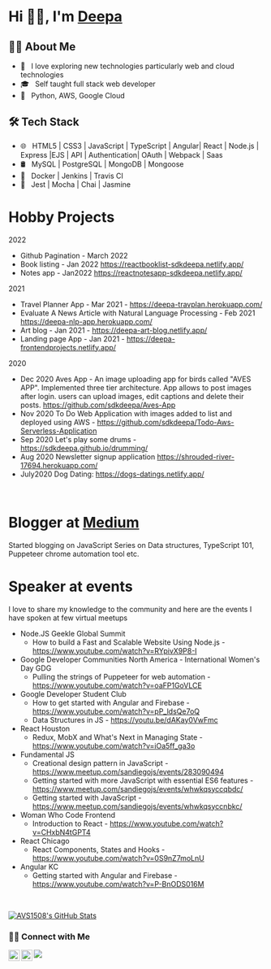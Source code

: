 <!--
**sdkdeepa/Deepa** is a ✨ _special_ ✨ repository because its `README.md` (this file) appears on your GitHub profile.
Here are some ideas to get you started:
-->
# Hi 👋🏽, I'm [Deepa](https://www.deepasubramanian.dev/) 

<h2> 👩‍💻 About Me </h2>

- 🤩 &nbsp; I love exploring new technologies particularly web and cloud technologies
- 🎓 &nbsp; Self taught full stack web developer
- 🌱 &nbsp; Python, AWS, Google Cloud
<!--
- ✍️ &nbsp; Pursuing Full stack development and artist /painter as hobbies/side hustles.-->

<h2>🛠 Tech Stack</h2>

- 🌐 &nbsp; HTML5 | CSS3 | JavaScript | TypeScript | Angular| React | Node.js | Express |EJS | API | Authentication| OAuth | Webpack |  Saas 
- 🛢 &nbsp; MySQL | PostgreSQL | MongoDB | Mongoose 
- 🚓 &nbsp; Docker | Jenkins | Travis CI 
- 🔧 &nbsp; Jest | Mocha | Chai | Jasmine

<!-- - 🖥 &nbsp; -->

<h1> Hobby Projects </h1>

2022
 - Github Pagination - March 2022 
 - Book listing - Jan 2022 https://reactbooklist-sdkdeepa.netlify.app/
 - Notes app - Jan2022 https://reactnotesapp-sdkdeepa.netlify.app/

2021
- Travel Planner App - Mar 2021 - https://deepa-travplan.herokuapp.com/
- Evaluate A News Article with Natural Language Processing - Feb 2021 
 https://deepa-nlp-app.herokuapp.com/
- Art blog - Jan 2021 - https://deepa-art-blog.netlify.app/
- Landing page App - Jan 2021 - https://deepa-frontendprojects.netlify.app/

2020
- Dec 2020 
    Aves App - An image uploading app for birds called "AVES APP". Implemented three tier architecture. App allows to post images after login. users can upload images, edit captions and delete their posts. https://github.com/sdkdeepa/Aves-App
- Nov 2020 
    To Do Web Application with images added to list and deployed using AWS -  https://github.com/sdkdeepa/Todo-Aws-Serverless-Application
- Sep 2020
    Let's play some drums -  https://sdkdeepa.github.io/drumming/
- Aug 2020 
     Newsletter signup application  https://shrouded-river-17694.herokuapp.com/
- July2020 
     Dog Dating:  https://dogs-datings.netlify.app/
 <br />
<h1> Blogger at <a href="https://medium.com/@sdkdeepa">Medium</a> </h1>
 Started blogging on JavaScript Series on Data structures, TypeScript 101, Puppeteer chrome automation tool etc.
<br />
<h1> Speaker at events </h1>

I love to share my knowledge to the community and here are the events I have spoken at few virtual meetups

- Node.JS Geekle Global Summit 
   - How to build a Fast and Scalable Website Using Node.js - https://www.youtube.com/watch?v=RYpivX9P8-I
-  Google Developer Communities North America - International Women's Day GDG 
   - Pulling the strings of Puppeteer for web automation - https://www.youtube.com/watch?v=oaFP1GoVLCE
- Google Developer Student Club 
   - How to get started with Angular and Firebase - https://www.youtube.com/watch?v=pP_ldsQe7oQ
   -  Data Structures in JS -  https://youtu.be/dAKay0VwFmc 
- React Houston
   - Redux, MobX and What's Next in Managing State - https://www.youtube.com/watch?v=iOa5ff_ga3o
- Fundamental JS 
   - Creational design pattern in JavaScript - https://www.meetup.com/sandiegojs/events/283090494
   - Getting started with more JavaScript with essential ES6 features - https://www.meetup.com/sandiegojs/events/whwkqsyccqbdc/
   - Getting started with JavaScript - https://www.meetup.com/sandiegojs/events/whwkqsyccnbkc/
- Woman Who Code Frontend 
   - Introduction to React - https://www.youtube.com/watch?v=CHxbN4tGPT4
- React Chicago 
   - React Components, States and Hooks - https://www.youtube.com/watch?v=0S9nZ7moLnU
- Angular KC 
   - Getting started with Angular and Firebase - https://www.youtube.com/watch?v=P-BnODS016M
<br />

[![AVS1508's GitHub Stats](https://github-readme-stats.vercel.app/api?username=sdkdeepa&show_icons=true)](https://github.com/sdkdeepa)

<h3> 🤝🏻 Connect with Me </h3>
<a href="https://twitter.com/sdk_deepa">
  <img align="left" alt="Deepa" width="22px"src="https://cdn.jsdelivr.net/npm/simple-icons@v3/icons/twitter.svg" />
</a>
<a href="https://www.linkedin.com/in/sdkdeepa/">
  <img align="left" alt="Deepa's LinkedIn" width="22px" src="https://cdn.jsdelivr.net/npm/simple-icons@v3/icons/linkedin.svg" />
</a>

![](https://visitor-badge.glitch.me/badge?page_id=sdkdeepa.sdk.deepa)
<br />

